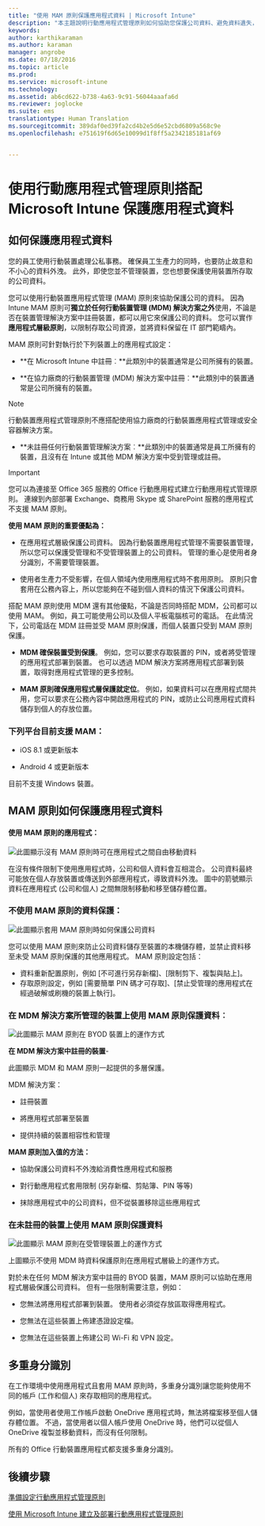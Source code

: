 ```yaml
---
title: "使用 MAM 原則保護應用程式資料 | Microsoft Intune"
description: "本主題說明行動應用程式管理原則如何協助您保護公司資料、避免資料遺失，以及區隔個人與工作的資訊。"
keywords: 
author: karthikaraman
ms.author: karaman
manager: angrobe
ms.date: 07/18/2016
ms.topic: article
ms.prod: 
ms.service: microsoft-intune
ms.technology: 
ms.assetid: ab6cd622-b738-4a63-9c91-56044aaafa6d
ms.reviewer: joglocke
ms.suite: ems
translationtype: Human Translation
ms.sourcegitcommit: 389daf0ed39fa2cd4b2e5d6e52cbd6809a568c9e
ms.openlocfilehash: e751619f6d65e10099d1f8ff5a2342185181af69


---
```


# 使用行動應用程式管理原則搭配 Microsoft Intune 保護應用程式資料

## 如何保護應用程式資料
您的員工使用行動裝置處理公私事務。  確保員工生產力的同時，也要防止故意和不小心的資料外洩。  此外，即使您並不管理裝置，您也想要保護使用裝置所存取的公司資料。

您可以使用行動裝置應用程式管理 (MAM) 原則來協助保護公司的資料。 因為 Intune MAM 原則可**獨立於任何行動裝置管理 (MDM) 解決方案之外**使用，不論是否在裝置管理解決方案中註冊裝置，都可以用它來保護公司的資料。 您可以實作**應用程式層級原則**，以限制存取公司資源，並將資料保留在 IT 部門範疇內。

MAM 原則可針對執行於下列裝置上的應用程式設定：

- **在 Microsoft Intune 中註冊︰**此類別中的裝置通常是公司所擁有的裝置。

-   **在協力廠商的行動裝置管理 (MDM) 解決方案中註冊︰**此類別中的裝置通常是公司所擁有的裝置。

  > [!NOTE]
  > 行動裝置應用程式管理原則不應搭配使用協力廠商的行動裝置應用程式管理或安全容器解決方案。

-   **未註冊任何行動裝置管理解決方案︰**此類別中的裝置通常是員工所擁有的裝置，且沒有在 Intune 或其他 MDM 解決方案中受到管理或註冊。

> [!IMPORTANT]
> 您可以為連接至 Office 365 服務的 Office 行動應用程式建立行動應用程式管理原則。 連線到內部部署 Exchange、商務用 Skype 或 SharePoint 服務的應用程式不支援 MAM 原則。

**使用 MAM 原則的重要優點為：**

-   在應用程式層級保護公司資料。  因為行動裝置應用程式管理不需要裝置管理，所以您可以保護受管理和不受管理裝置上的公司資料。 管理的重心是使用者身分識別，不需要管理裝置。

-   使用者生產力不受影響，在個人領域內使用應用程式時不套用原則。  原則只會套用在公務內容上，所以您能夠在不碰到個人資料的情況下保護公司資料。

搭配 MAM 原則使用 MDM 還有其他優點，不論是否同時搭配 MDM，公司都可以使用 MAM。 例如，員工可能使用公司以及個人平板電腦核可的電話。  在此情況下，公司電話在 MDM 註冊並受 MAM 原則保護，而個人裝置只受到 MAM 原則保護。

- **MDM 確保裝置受到保護**。  例如，您可以要求存取裝置的 PIN，或者將受管理的應用程式部署到裝置。 也可以透過 MDM 解決方案將應用程式部署到裝置，取得對應用程式管理的更多控制。

- **MAM 原則確保應用程式層保護就定位**。 例如，如果資料可以在應用程式間共用，您可以要求在公務內容中開啟應用程式的 PIN，或防止公司應用程式資料儲存到個人的存放位置。


### 下列平台目前支援 MAM：
-   iOS 8.1 或更新版本

-   Android 4 或更新版本

目前不支援 Windows 裝置。
##  MAM 原則如何保護應用程式資料

####  使用 MAM 原則的應用程式：

![此圖顯示沒有 MAM 原則時可在應用程式之間自由移動資料](../media/Apps_without_MAM_policies.png)

在沒有條件限制下使用應用程式時，公司和個人資料會互相混合。  公司資料最終可能放在個人存放裝置或傳送到外部應用程式，導致資料外洩。 圖中的箭號顯示資料在應用程式 (公司和個人) 之間無限制移動和移至儲存體位置。

### 不使用 MAM 原則的資料保護：

![此圖顯示套用 MAM 原則時如何保護公司資料 ](../media/Apps_with_mobile_app_policies.png)

您可以使用 MAM 原則來防止公司資料儲存至裝置的本機儲存體，並禁止資料移至未受 MAM 原則保護的其他應用程式。 MAM 原則設定包括：
- 資料重新配置原則，例如 [不可進行另存新檔]、[限制剪下、複製與貼上]。
- 存取原則設定，例如 [需要簡單 PIN 碼才可存取]、[禁止受管理的應用程式在經過破解或刷機的裝置上執行]。

### 在 MDM 解決方案所管理的裝置上使用 MAM 原則保護資料︰

![此圖顯示 MAM 原則在 BYOD 裝置上的運作方式](../media/MAM_BYOD_November.png)

**在 MDM 解決方案中註冊的裝置**-

此圖顯示 MDM 和 MAM 原則一起提供的多層保護。

MDM 解決方案：

-   註冊裝置

-   將應用程式部署至裝置

-   提供持續的裝置相容性和管理

**MAM 原則加入值的方法：**

-   協助保護公司資料不外洩給消費性應用程式和服務

-   對行動應用程式套用限制 (另存新檔、剪貼簿、PIN 等等)

-   抹除應用程式中的公司資料，但不從裝置移除這些應用程式


### 在未註冊的裝置上使用 MAM 原則保護資料

![此圖顯示 MAM 原則在受管理裝置上的運作方式](../media/MAM_ManagedDevices_November.png)

上圖顯示不使用 MDM 時資料保護原則在應用程式層級上的運作方式。

對於未在任何 MDM 解決方案中註冊的 BYOD 裝置，MAM 原則可以協助在應用程式層級保護公司資料。
但有一些限制需要注意，例如：

-   您無法將應用程式部署到裝置。  使用者必須從存放區取得應用程式。

-   您無法在這些裝置上佈建憑證設定檔。

-   您無法在這些裝置上佈建公司 Wi-Fi 和 VPN 設定。


## 多重身分識別

在工作環境中使用應用程式且套用 MAM 原則時，多重身分識別讓您能夠使用不同的帳戶 (工作和個人) 來存取相同的應用程式。  

例如，當使用者使用工作帳戶啟動 OneDrive 應用程式時，無法將檔案移至個人儲存體位置。 不過，當使用者以個人帳戶使用 OneDrive 時，他們可以從個人 OneDrive 複製並移動資料，而沒有任何限制。  

所有的 Office 行動裝置應用程式都支援多重身分識別。

##  後續步驟
[準備設定行動應用程式管理原則](get-ready-to-configure-mobile-app-management-policies-with-microsoft-intune.md)

[使用 Microsoft Intune 建立及部署行動應用程式管理原則](create-and-deploy-mobile-app-management-policies-with-microsoft-intune.md)



<!--HONumber=Oct16_HO3-->


